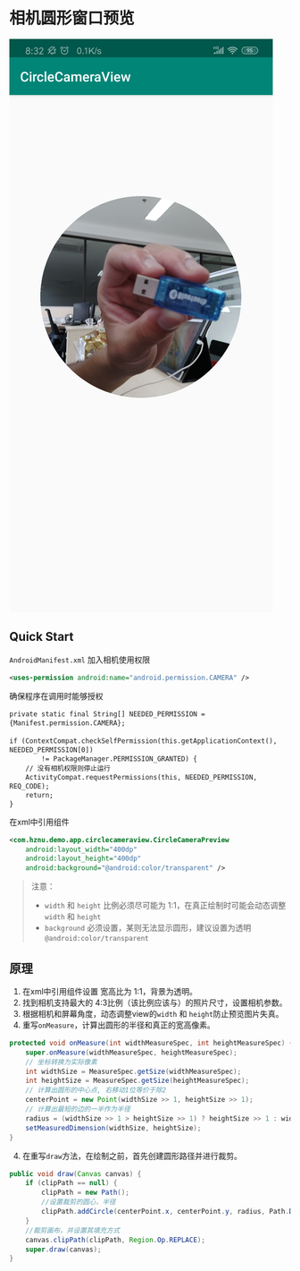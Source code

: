 # 相机圆形窗口预览


![效果示例](./img/demo.png)


## Quick Start

`AndroidManifest.xml` 加入相机使用权限
```xml
<uses-permission android:name="android.permission.CAMERA" />
```
确保程序在调用时能够授权
```
private static final String[] NEEDED_PERMISSION = {Manifest.permission.CAMERA};

if (ContextCompat.checkSelfPermission(this.getApplicationContext(), NEEDED_PERMISSION[0])
        != PackageManager.PERMISSION_GRANTED) {
    // 没有相机权限则停止运行
    ActivityCompat.requestPermissions(this, NEEDED_PERMISSION, REQ_CODE);
    return;
}
```


在xml中引用组件
```xml
<com.hznu.demo.app.circlecameraview.CircleCameraPreview
    android:layout_width="400dp"
    android:layout_height="400dp"
    android:background="@android:color/transparent" />
```
> 注意：
>
> - `width` 和 `height` 比例必须尽可能为 1:1，在真正绘制时可能会动态调整 `width` 和 `height`
> - `background` 必须设置，某则无法显示圆形，建议设置为透明`@android:color/transparent`


## 原理

1. 在xml中引用组件设置 宽高比为 1:1，背景为透明。
2. 找到相机支持最大的 4:3比例（该比例应该与）的照片尺寸，设置相机参数。
3. 根据相机和屏幕角度，动态调整view的`width` 和 `height`防止预览图片失真。
4. 重写`onMeasure`，计算出圆形的半径和真正的宽高像素。
```java
protected void onMeasure(int widthMeasureSpec, int heightMeasureSpec) {
    super.onMeasure(widthMeasureSpec, heightMeasureSpec);
    // 坐标转换为实际像素
    int widthSize = MeasureSpec.getSize(widthMeasureSpec);
    int heightSize = MeasureSpec.getSize(heightMeasureSpec);
    // 计算出圆形的中心点, 右移动1位等价于除2
    centerPoint = new Point(widthSize >> 1, heightSize >> 1);
    // 计算出最短的边的一半作为半径
    radius = (widthSize >> 1 > heightSize >> 1) ? heightSize >> 1 : widthSize >> 1;
    setMeasuredDimension(widthSize, heightSize);
}
```
4. 在重写`draw`方法，在绘制之前，首先创建圆形路径并进行裁剪。
```java
public void draw(Canvas canvas) {
    if (clipPath == null) {
        clipPath = new Path();
        //设置裁剪的圆心，半径
        clipPath.addCircle(centerPoint.x, centerPoint.y, radius, Path.Direction.CCW);
    }
    //裁剪画布，并设置其填充方式
    canvas.clipPath(clipPath, Region.Op.REPLACE);
    super.draw(canvas);
}
```